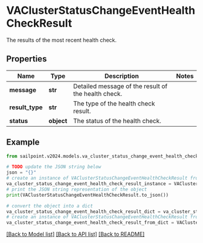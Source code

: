 # VAClusterStatusChangeEventHealthCheckResult

The results of the most recent health check.

## Properties

Name | Type | Description | Notes
------------ | ------------- | ------------- | -------------
**message** | **str** | Detailed message of the result of the health check. | 
**result_type** | **str** | The type of the health check result. | 
**status** | **object** | The status of the health check. | 

## Example

```python
from sailpoint.v2024.models.va_cluster_status_change_event_health_check_result import VAClusterStatusChangeEventHealthCheckResult

# TODO update the JSON string below
json = "{}"
# create an instance of VAClusterStatusChangeEventHealthCheckResult from a JSON string
va_cluster_status_change_event_health_check_result_instance = VAClusterStatusChangeEventHealthCheckResult.from_json(json)
# print the JSON string representation of the object
print(VAClusterStatusChangeEventHealthCheckResult.to_json())

# convert the object into a dict
va_cluster_status_change_event_health_check_result_dict = va_cluster_status_change_event_health_check_result_instance.to_dict()
# create an instance of VAClusterStatusChangeEventHealthCheckResult from a dict
va_cluster_status_change_event_health_check_result_from_dict = VAClusterStatusChangeEventHealthCheckResult.from_dict(va_cluster_status_change_event_health_check_result_dict)
```
[[Back to Model list]](../README.md#documentation-for-models) [[Back to API list]](../README.md#documentation-for-api-endpoints) [[Back to README]](../README.md)


